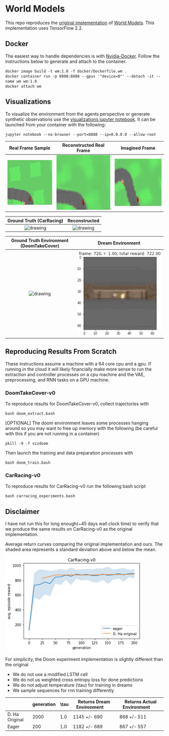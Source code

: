 # World Models
This repo reproduces the [original implementation](https://github.com/hardmaru/WorldModelsExperiments) of [World Models](https://arxiv.org/abs/1803.10122). This implementation uses TensorFlow 2.2.

## Docker
The easiest way to handle dependencies is with [Nvidia-Docker](https://github.com/NVIDIA/nvidia-docker). Follow the instructions below to generate and attach to the container.
```
docker image build -t wm:1.0 -f docker/Dockerfile.wm .
docker container run -p 8888:8888 --gpus '"device=0"' --detach -it --name wm wm:1.0
docker attach wm
```

## Visualizations
To visualize the environment from the agents perspective or generate synthetic observations use the [visualizations jupyter notebook](WorldModels/visualizations.ipynb). It can be launched from your container with the following:
```
jupyter notebook --no-browser --port=8888 --ip=0.0.0.0 --allow-root
```

Real Frame Sample             |  Reconstructed Real Frame  |  Imagined Frame
:-------------------------:|:-------------------------:|:-------------------------:|
![alt-text-1](imgs/true_frame.png "Real Frame")| ![alt-text-2](imgs/reconstructed_frame.png "Reconstructed Frame") | ![alt-text-3](imgs/imagined.png "Imagined Frame")

Ground Truth (CarRacing)             |  Reconstructed
:-------------------------:|:-------------------------:
<img src="imgs/true_traj.gif" alt="drawing" width="500"/> | <img src="imgs/reconstruct_traj.gif" alt="drawing" width="500"/>

Ground Truth Environment (DoomTakeCover)   |  Dream Environment
:-------------------------:|:-------------------------:
<img src="imgs/doom_real_traj.gif" alt="drawing" width="500"/> | <img src="imgs/doom_dream_traj.gif" alt="drawing" width="500"/>

## Reproducing Results From Scratch
These instructions assume a machine with a 64 core cpu and a gpu. If running in the cloud it will likely financially make more sense to run the extraction and controller processes on a cpu machine and the VAE, preprocessing, and RNN tasks on a GPU machine.

### DoomTakeCover-v0
To reproduce results for DoomTakeCover-v0, collect trajectories with
```
bash doom_extract.bash
```
[OPTIONAL] The doom environment leaves some processes hanging around so you may want to free up memory with the following (be careful with this if you are not running in a container)
```
pkill -9 -f vizdoom
```

Then launch the training and data preparation processes with
```
bash doom_train.bash
```

### CarRacing-v0
To reproduce results for CarRacing-v0 run the following bash script
```
bash carracing_experiments.bash
```

## Disclaimer
I have not run this for long enough(~45 days wall clock time) to verify that we produce the same results on CarRacing-v0 as the original implementation.

Average return curves comparing the original implementation and ours. The shaded area represents a standard deviation above and below the mean. 

![alt text](imgs/og_carracing_comparison.png "CarRacing-v0 comparison")

For simplicity, the Doom experiment implementation is slightly different than the original
* We do not use a modified LSTM cell 
* We do not us weighted cross entropy loss for done predictions
* We do not adjust temperature (\tau) for training in dreams 
* We sample sequences for rnn training differently

|  | generation | \tau | Returns Dream Environment  &nbsp;&nbsp;&nbsp;&nbsp;&nbsp;&nbsp;| Returns Actual Environment  &nbsp;&nbsp;&nbsp;&nbsp;&nbsp;&nbsp;
|------|------|------|------|------|
|   D. Ha Original  | 2000 | 1.0 | 1145 +/- 690 | 868 +/- 511 |
|   Eager  | 200 | 1.0 | 1182 +/- 689 | 867 +/- 557 |
